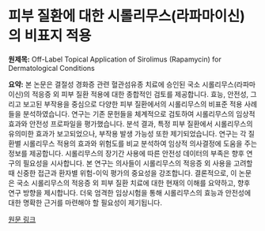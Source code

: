 # 피부 질환에 대한 시롤리무스(라파마이신)의 비표지 적용

**원제목:** Off-Label Topical Application of Sirolimus (Rapamycin) for Dermatological Conditions

**요약:** 본 논문은 결절성 경화증 관련 혈관섬유종 치료에 승인된 국소 시롤리무스(라파마이신)의 적응증 외 피부 질환 적용에 대한 종합적인 검토를 제공합니다.  효능, 안전성, 그리고 보고된 부작용을 중심으로 다양한 피부 질환에서의 시롤리무스의 비표준 적용 사례들을 분석하였습니다.  연구는 기존 문헌들을 체계적으로 검토하여 시롤리무스의 임상적 효과와 안전성 프로파일을 평가했습니다.  분석 결과, 특정 피부 질환에서 시롤리무스의 유의미한 효과가 보고되었으나,  부작용 발생 가능성 또한 제기되었습니다.  연구는 각 질환별 시롤리무스 적용의 효과와 위험도를 비교 분석하여 임상적 의사결정에 도움을 주는 정보를 제공합니다.  시롤리무스의 장기간 사용에 따른 안전성 데이터의 부족은 향후 연구의 필요성을 시사합니다.  본 연구는 의사들이 시롤리무스의 적응증 외 사용을 고려할 때 신중한 접근과 환자별 위험-이익 평가의 중요성을 강조합니다.  결론적으로, 이 논문은 국소 시롤리무스의 적응증 외 피부 질환 치료에 대한 현재의 이해를 요약하고, 향후 연구 방향을 제시합니다.  더욱 엄격한 임상시험을 통해 시롤리무스의 효능과 안전성에 대한 명확한 근거를 마련해야 할 필요성이 제기됩니다.

[원문 링크](https://journals.sagepub.com/doi/pdf/10.1177/12034754251355595)
